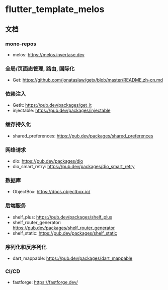 # flutter_template_melos


## 文档
### mono-repos
- melos: https://melos.invertase.dev

### 全局/页面态管理, 路由, 国际化 
- Get: https://github.com/jonataslaw/getx/blob/master/README.zh-cn.md

### 依赖注入
- GetIt: https://pub.dev/packages/get_it
- injectable: https://pub.dev/packages/injectable

### 缓存持久化
- shared_preferences: https://pub.dev/packages/shared_preferences

### 网络请求
- dio: https://pub.dev/packages/dio
- dio_smart_retry: https://pub.dev/packages/dio_smart_retry

### 数据库
- ObjectBox: https://docs.objectbox.io/

### 后端服务
- shelf_plus: https://pub.dev/packages/shelf_plus
- shelf_router_generator: https://pub.dev/packages/shelf_router_generator
- shelf_static: https://pub.dev/packages/shelf_static

### 序列化和反序列化
- dart_mappable: https://pub.dev/packages/dart_mappable

### CI/CD
- fastforge: https://fastforge.dev/
